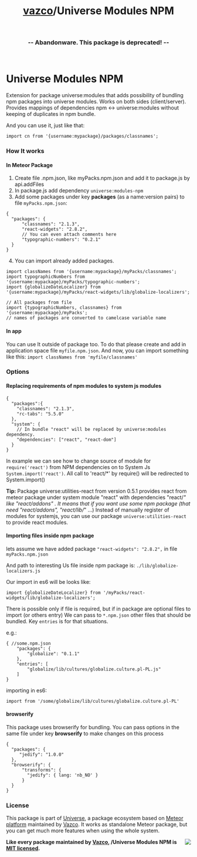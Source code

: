 <h1 align="center">
    <a href="https://github.com/vazco">vazco</a>/Universe Modules NPM
</h1>

&nbsp;

<h3 align="center">
  -- Abandonware. This package is deprecated! --
</h3>

&nbsp;

# Universe Modules NPM
Extension for package universe:modules that adds possibility of bundling npm packages into universe modules. Works on both sides (client/server). Provides mappings of dependencies npm <-> universe:modules without keeping of duplicates in npm bundle.

And you can use it, just like that:
```
import cn from '{username:mypackage}/packages/classnames';
```

### How It works

#### In Meteor Package
1. Create file <name>.npm.json, like myPacks.npm.json and add it to package.js by api.addFiles
2. In package.js add dependency `universe:modules-npm`
3. Add some packages under key **packages** (as a name:version pairs) to file `myPacks.npm.json`:

```
{
  "packages": {
      "classnames": "2.1.3",
      "react-widgets": "2.8.2",
      // You can even attach comments here
      "typographic-numbers": "0.2.1"
  }
}
```

4. You can import already added packages.

```
import classNames from '{username:mypackage}/myPacks/classnames';
import typographicNumbers from '{username:mypackage}/myPacks/typographic-numbers';
import {globalizeDateLocalizer} from '{username:mypackage}/myPacks/react-widgets/lib/globalize-localizers';

// All packages from file
import {typographicNumbers, classnames} from '{username:mypackage}/myPacks';
// names of packages are converted to camelcase variable name
```

#### In app
You can use It outside of package too.
To do that please create and add in application space file `myfile.npm.json`.
And now, you can import something like this: `import classNames from 'myfile/classnames'`

### Options

#### Replacing requirements of npm modules to system js modules

```
{
  "packages":{
    "classnames": "2.1.3",
    "rc-tabs": "5.5.0"
  },
  "system": {
    // In bundle "react" will be replaced by universe:modules dependency.
    "dependencies": ["react", "react-dom"]
  }
}
```

In example we can see how to change source of module for `require('react')` from NPM dependencies
on to System Js `System.import('react')`. All call to 'react/*' by require() will be redirected to System.import()

**Tip:** Package universe:utilities-react from version 0.5.1 provides react from meteor package under system module "react" with dependencies "react/*" like "react/addons" .
It means that if you want use some npm package (that need "react/addons", "react/lib/*" ...)
Instead of manually register of modules for systemjs,
you can use our package `universe:utilities-react` to provide react modules.

#### Importing files inside npm package

lets assume we have added package  ` "react-widgets": "2.8.2", ` in file `myPacks.npm.json`

And path to interesting Us file inside npm package is: `./lib/globalize-localizers.js`

Our import in es6 will be looks like:
```
import {globalizeDateLocalizer} from '/myPacks/react-widgets/lib/globalize-localizers';
```

There is possible only if file is required, but if in package are optional files to import (or others entry)
We can pass to `*.npm.json` other files that should be bundled.
Key  `entries` is for that situations.

e.g.:
```
{ //some.npm.json
    "packages": {
        "globalize": "0.1.1"
    },
    "entries": [
        "globalize/lib/cultures/globalize.culture.pl-PL.js"
    ]
}

```

importing in es6:
```
import from '/some/globalize/lib/cultures/globalize.culture.pl-PL'   
```

#### browserify
This package uses browserify for bundling.
You can pass options in the same file under key **browserify** to make changes on this process

```
{
  "packages": {
     "jedify": "1.0.0"
  },
  "browserify": {
      "transforms": {
        "jedify": { lang: 'nb_NO' }
      }
  }
}
```

### License

This package is part of [Universe](http://unicms.io), a package ecosystem based on [Meteor platform](http://meteor.com) maintained by [Vazco](http://www.vazco.eu).
It works as standalone Meteor package, but you can get much more features when using the whole system.   

<img src="https://vazco.eu/banner.png" align="right">

**Like every package maintained by [Vazco](https://vazco.eu/), /Universe Modules NPM is [MIT licensed](https://github.com/vazco/uniforms/blob/master/LICENSE).**


